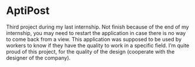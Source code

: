 # AptiPost

Third project during my last internship. Not finish because of the end of my internship, you may need to restart the application in case there is no way to come back from a view.
This application was supposed to be used by workers to know if they have the quality to work in a specific field.
I’m quite proud of this project, for the quality of the design (cooperate with the designer of the company).
